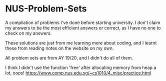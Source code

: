 # NUS-Problem-Sets
A compilation of problems I've done before starting university. I don't claim my answers to be the most efficient answers or correct, as I have no one to check on my answers. 

These solutions are just from me learning more about coding, and I learnt these from reading notes on the website on my own. 

All problem sets are from AY 19/20, and I didn't do all of them.

I think I didn't use the function 'free' after allocating memory from heap a lot, oops!
https://www.comp.nus.edu.sg/~cs1010/4_misc/practice.html
